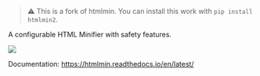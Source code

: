 > :warning: This is a fork of htmlmin. You can install this work with `pip install htmlmin2`.

A configurable HTML Minifier with safety features.

![](https://travis-ci.org/mankyd/htmlmin.png?branch=master)

Documentation: https://htmlmin.readthedocs.io/en/latest/
